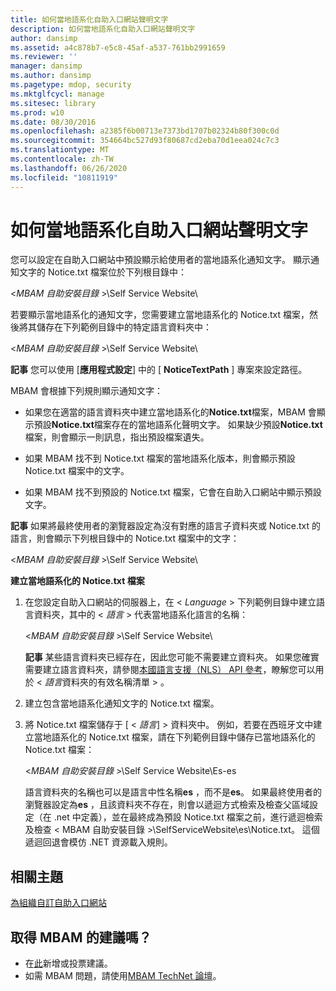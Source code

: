 ```yaml
---
title: 如何當地語系化自助入口網站聲明文字
description: 如何當地語系化自助入口網站聲明文字
author: dansimp
ms.assetid: a4c878b7-e5c8-45af-a537-761bb2991659
ms.reviewer: ''
manager: dansimp
ms.author: dansimp
ms.pagetype: mdop, security
ms.mktglfcycl: manage
ms.sitesec: library
ms.prod: w10
ms.date: 08/30/2016
ms.openlocfilehash: a2385f6b00713e7373bd1707b02324b80f300c0d
ms.sourcegitcommit: 354664bc527d93f80687cd2eba70d1eea024c7c3
ms.translationtype: MT
ms.contentlocale: zh-TW
ms.lasthandoff: 06/26/2020
ms.locfileid: "10811919"
---
```

# 如何當地語系化自助入口網站聲明文字


您可以設定在自助入口網站中預設顯示給使用者的當地語系化通知文字。 顯示通知文字的 Notice.txt 檔案位於下列根目錄中：

&lt;*MBAM 自助安裝目錄* &gt;\\Self Service Website\\

若要顯示當地語系化的通知文字，您需要建立當地語系化的 Notice.txt 檔案，然後將其儲存在下列範例目錄中的特定語言資料夾中：

&lt;*MBAM 自助安裝目錄* &gt;\\Self Service Website\\

**記事** 您可以使用 [**應用程式設定**] 中的 [ **NoticeTextPath** ] 專案來設定路徑。

 

MBAM 會根據下列規則顯示通知文字：

-   如果您在適當的語言資料夾中建立當地語系化的**Notice.txt**檔案，MBAM 會顯示預設**Notice.txt**檔案存在的當地語系化聲明文字。 如果缺少預設**Notice.txt**檔案，則會顯示一則訊息，指出預設檔案遺失。

-   如果 MBAM 找不到 Notice.txt 檔案的當地語系化版本，則會顯示預設 Notice.txt 檔案中的文字。

-   如果 MBAM 找不到預設的 Notice.txt 檔案，它會在自助入口網站中顯示預設文字。

**記事** 如果將最終使用者的瀏覽器設定為沒有對應的語言子資料夾或 Notice.txt 的語言，則會顯示下列根目錄中的 Notice.txt 檔案中的文字：

&lt;*MBAM 自助安裝目錄* &gt;\\Self Service Website\\

 

**建立當地語系化的 Notice.txt 檔案**

1.  在您設定自助入口網站的伺服器上，在 &lt; *Language* &gt; 下列範例目錄中建立語言資料夾，其中的 &lt; *語言* &gt; 代表當地語系化語言的名稱：

    &lt;*MBAM 自助安裝目錄* &gt;\\Self Service Website\\

    **記事** 某些語言資料夾已經存在，因此您可能不需要建立資料夾。 如果您確實需要建立語言資料夾，請參閱[本國語言支援（NLS） API 參考](https://go.microsoft.com/fwlink/?LinkId=317947)，瞭解您可以用於 &lt; *語言*資料夾的有效名稱清單 &gt; 。

     

2.  建立包含當地語系化通知文字的 Notice.txt 檔案。

3.  將 Notice.txt 檔案儲存于 [ &lt; *語言*] &gt; 資料夾中。 例如，若要在西班牙文中建立當地語系化的 Notice.txt 檔案，請在下列範例目錄中儲存已當地語系化的 Notice.txt 檔案：

    &lt;*MBAM 自助安裝目錄* &gt;\\Self Service Website\\Es-es

    語言資料夾的名稱也可以是語言中性名稱**es** ，而不是**es**。 如果最終使用者的瀏覽器設定為**es** ，且該資料夾不存在，則會以遞迴方式檢索及檢查父區域設定（在 .net 中定義），並在最終成為預設 Notice.txt 檔案之前，進行遞迴檢索及檢查 &lt; MBAM 自助安裝目錄 &gt;\\SelfServiceWebsite\\es\\Notice.txt。 這個遞迴回退會模仿 .NET 資源載入規則。



## 相關主題


[為組織自訂自助入口網站](customizing-the-self-service-portal-for-your-organization.md)

 

## 取得 MBAM 的建議嗎？
- 在[此](http://mbam.uservoice.com/forums/268571-microsoft-bitlocker-administration-and-monitoring)新增或投票建議。 
- 如需 MBAM 問題，請使用[MBAM TechNet 論壇](https://social.technet.microsoft.com/Forums/home?forum=mdopmbam)。 





